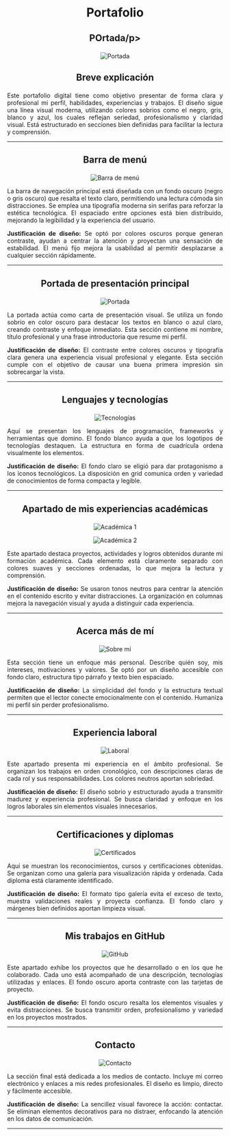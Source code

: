 # <p align="center">Portafolio</p>

## <p align="center">POrtada/p>


<p align="center">
  <img src="https://github.com/user-attachments/assets/f7dab21e-9643-45c9-b979-fbf53d9f93cc/portada.png" alt="Portada" />
</p>


## <p align="center">Breve explicación</p>

<p align="justify">
Este portafolio digital tiene como objetivo presentar de forma clara y profesional mi perfil, habilidades, experiencias y trabajos. El diseño sigue una línea visual moderna, utilizando colores sobrios como el negro, gris, blanco y azul, los cuales reflejan seriedad, profesionalismo y claridad visual. Está estructurado en secciones bien definidas para facilitar la lectura y comprensión.
</p>

---

## <p align="center">Barra de menú</p>

<p align="center">
  <img src="https://github.com/user-attachments/assets/54de3f11-a9c6-4fd0-9d17-9218f0eed95e" alt="Barra de menú" />
</p>

<p align="justify">
La barra de navegación principal está diseñada con un fondo oscuro (negro o gris oscuro) que resalta el texto claro, permitiendo una lectura cómoda sin distracciones. Se emplea una tipografía moderna sin serifas para reforzar la estética tecnológica. El espaciado entre opciones está bien distribuido, mejorando la legibilidad y la experiencia del usuario.
</p>

<p align="justify">
<strong>Justificación de diseño:</strong> Se optó por colores oscuros porque generan contraste, ayudan a centrar la atención y proyectan una sensación de estabilidad. El menú fijo mejora la usabilidad al permitir desplazarse a cualquier sección rápidamente.
</p>

---

## <p align="center">Portada de presentación principal</p>

<p align="center">
  <img src="https://github.com/user-attachments/assets/70523689-b121-4081-8cec-a522c84d4bdf" alt="Portada" />
</p>

<p align="justify">
La portada actúa como carta de presentación visual. Se utiliza un fondo sobrio en color oscuro para destacar los textos en blanco o azul claro, creando contraste y enfoque inmediato. Esta sección contiene mi nombre, título profesional y una frase introductoria que resume mi perfil.
</p>

<p align="justify">
<strong>Justificación de diseño:</strong> El contraste entre colores oscuros y tipografía clara genera una experiencia visual profesional y elegante. Esta sección cumple con el objetivo de causar una buena primera impresión sin sobrecargar la vista.
</p>

---

## <p align="center">Lenguajes y tecnologías</p>

<p align="center">
  <img src="https://github.com/user-attachments/assets/9f5b1b2a-e141-401a-9b01-706af96cb972" alt="Tecnologías" />
</p>

<p align="justify">
Aquí se presentan los lenguajes de programación, frameworks y herramientas que domino. El fondo blanco ayuda a que los logotipos de tecnologías destaquen. La estructura en forma de cuadrícula ordena visualmente los elementos.
</p>

<p align="justify">
<strong>Justificación de diseño:</strong> El fondo claro se eligió para dar protagonismo a los íconos tecnológicos. La disposición en grid comunica orden y variedad de conocimientos de forma compacta y legible.
</p>

---

## <p align="center">Apartado de mis experiencias académicas</p>

<p align="center">
  <img src="https://github.com/user-attachments/assets/27db8138-82e6-4681-a5b2-277be17e1128" alt="Académica 1" />
</p>

<p align="center">
  <img src="https://github.com/user-attachments/assets/9bbc4204-a8ac-48e9-8449-fe17448f2350" alt="Académica 2" />
</p>

<p align="justify">
Este apartado destaca proyectos, actividades y logros obtenidos durante mi formación académica. Cada elemento está claramente separado con colores suaves y secciones ordenadas, lo que mejora la lectura y comprensión.
</p>

<p align="justify">
<strong>Justificación de diseño:</strong> Se usaron tonos neutros para centrar la atención en el contenido escrito y evitar distracciones. La organización en columnas mejora la navegación visual y ayuda a distinguir cada experiencia.
</p>

---

## <p align="center">Acerca más de mí</p>

<p align="center">
  <img src="https://github.com/user-attachments/assets/36f4d7fd-04b5-4d70-9c34-c8510e02162a" alt="Sobre mí" />
</p>

<p align="justify">
Esta sección tiene un enfoque más personal. Describe quién soy, mis intereses, motivaciones y valores. Se optó por un diseño accesible con fondo claro, estructura tipo párrafo y texto bien espaciado.
</p>

<p align="justify">
<strong>Justificación de diseño:</strong> La simplicidad del fondo y la estructura textual permiten que el lector conecte emocionalmente con el contenido. Humaniza mi perfil sin perder profesionalismo.
</p>

---

## <p align="center">Experiencia laboral</p>

<p align="center">
  <img src="https://github.com/user-attachments/assets/600ee27a-e258-4ae1-97f3-f4a168e44a04" alt="Laboral" />
</p>

<p align="justify">
Este apartado presenta mi experiencia en el ámbito profesional. Se organizan los trabajos en orden cronológico, con descripciones claras de cada rol y sus responsabilidades. Los colores neutros aportan sobriedad.
</p>

<p align="justify">
<strong>Justificación de diseño:</strong> El diseño sobrio y estructurado ayuda a transmitir madurez y experiencia profesional. Se busca claridad y enfoque en los logros laborales sin elementos visuales innecesarios.
</p>

---

## <p align="center">Certificaciones y diplomas</p>

<p align="center">
  <img src="https://github.com/user-attachments/assets/6cb53776-cfa6-439b-9f17-f894b19ee4cf" alt="Certificados" />
</p>

<p align="justify">
Aquí se muestran los reconocimientos, cursos y certificaciones obtenidas. Se organizan como una galería para visualización rápida y ordenada. Cada diploma está claramente identificado.
</p>

<p align="justify">
<strong>Justificación de diseño:</strong> El formato tipo galería evita el exceso de texto, muestra validaciones reales y proyecta confianza. El fondo claro y márgenes bien definidos aportan limpieza visual.
</p>

---

## <p align="center">Mis trabajos en GitHub</p>

<p align="center">
  <img src="https://github.com/user-attachments/assets/4be1db37-f84b-46c1-9041-1e80a9d96267" alt="GitHub" />
</p>

<p align="justify">
Este apartado exhibe los proyectos que he desarrollado o en los que he colaborado. Cada uno está acompañado de una descripción, tecnologías utilizadas y enlaces. El fondo oscuro aporta contraste con las tarjetas de proyecto.
</p>

<p align="justify">
<strong>Justificación de diseño:</strong> El fondo oscuro resalta los elementos visuales y evita distracciones. Se busca transmitir orden, profesionalismo y variedad en los proyectos mostrados.
</p>

---

## <p align="center">Contacto</p>

<p align="center">
  <img src="https://github.com/user-attachments/assets/8adc80c8-02b6-4d54-a5ff-1e624e48b51a" alt="Contacto" />
</p>

<p align="justify">
La sección final está dedicada a los medios de contacto. Incluye mi correo electrónico y enlaces a mis redes profesionales. El diseño es limpio, directo y fácilmente accesible.
</p>

<p align="justify">
<strong>Justificación de diseño:</strong> La sencillez visual favorece la acción: contactar. Se eliminan elementos decorativos para no distraer, enfocando la atención en los datos de comunicación.
</p>

---
